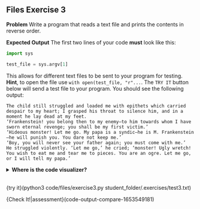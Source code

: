 ## Files Exercise 3

**Problem**
Write a program that reads a text file and prints the contents in reverse order.

**Expected Output**
The first two lines of your code **must** look like this:

```python
import sys

test_file = sys.argv[1]
```
This allows for different text files to be sent to your program for testing. **Hint**, to open the file use `with open(test_file, "r"...`. The `TRY IT` button below will send a test file to your program. You should see the following output:

```text
The child still struggled and loaded me with epithets which carried despair to my heart; I grasped his throat to silence him, and in a moment he lay dead at my feet.
‘Frankenstein! you belong then to my enemy—to him towards whom I have sworn eternal revenge; you shall be my first victim.’
‘Hideous monster! Let me go. My papa is a syndic—he is M. Frankenstein—he will punish you. You dare not keep me.’
‘Boy, you will never see your father again; you must come with me.’
He struggled violently. ‘Let me go,’ he cried; ‘monster! Ugly wretch! You wish to eat me and tear me to pieces. You are an ogre. Let me go, or I will tell my papa.’
```

<details>
  <summary><strong>Where is the code visualizer?</strong></summary>
  Unfortunately, the code visualizer does not work with the <code>open</code> command, so it cannot be used for this problem.
</details><br>

{try it}(python3 code/files/exercise3.py student_folder/.exercises/test3.txt)

{Check It!|assessment}(code-output-compare-1653549181)

